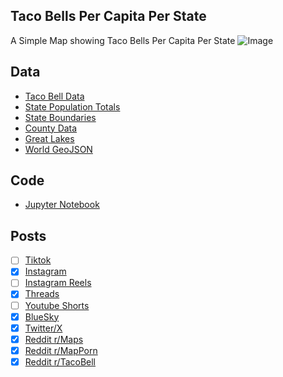 ## Taco Bells Per Capita Per State
A Simple Map showing Taco Bells Per Capita Per State
![Image](https://drive.google.com/uc?export=view&id=1lwdee4AHqXmQvZ_FeFJqm79H0ZSdP_A2)

## Data
* [Taco Bell Data](https://locations.tacobell.com/)
* [State Population Totals](https://www.census.gov/data/tables/time-series/demo/popest/2020s-state-total.html)
* [State Boundaries](https://www.census.gov/geographies/mapping-files/time-series/geo/carto-boundary-file.html)
* [County Data](https://www.census.gov/geographies/mapping-files/time-series/geo/carto-boundary-file.html)
* [Great Lakes](https://usicecenter.gov/Products/GreatLakesData)
* [World GeoJSON](https://public.opendatasoft.com/explore/dataset/world-administrative-boundaries/export/?flg=en-us)

## Code
* [Jupyter Notebook](FormatData.ipynb)

## Posts
- [ ] [Tiktok]()
- [x] [Instagram](https://www.instagram.com/p/DFqaW_ZS2FN/)
- [ ] [Instagram Reels]()
- [x] [Threads](https://www.threads.net/@vinemapper/post/DFqaYU7y7NJ)
- [ ] [Youtube Shorts]()
- [x] [BlueSky](https://bsky.app/profile/vinemapper.bsky.social/post/3lhes4ketec2c)
- [x] [Twitter/X](https://x.com/VineMapper/status/1886859607324184670)
- [x] [Reddit r/Maps](https://www.reddit.com/r/Maps/comments/1ihq24o/taco_bells_per_100k_people/)
- [x] [Reddit r/MapPorn](https://www.reddit.com/r/MapPorn/comments/1ihq1j3/taco_bells_per_100k_people/)
- [x] [Reddit r/TacoBell](https://www.reddit.com/r/tacobell/comments/1ii5t0p/taco_bells_per_100k_people/)
